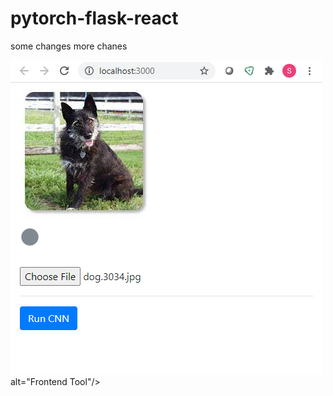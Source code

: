 # pytorch-flask-react

some changes
more chanes

<img src = "/docs/FrontEndTool.png"> alt="Frontend Tool"/>
